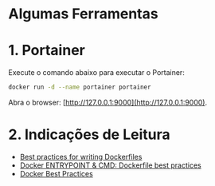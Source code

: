# Algumas Ferramentas

# 1. Portainer

Execute o comando abaixo para executar o Portainer:
```bash
docker run -d --name portainer portainer
```

Abra o browser: [http://127.0.0.1:9000](http://127.0.0.1:9000).


# 2. Indicações de Leitura

 - [Best practices for writing Dockerfiles](https://docs.docker.com/develop/develop-images/dockerfile_best-practices/)
 - [Docker ENTRYPOINT & CMD: Dockerfile best practices](https://medium.freecodecamp.org/docker-entrypoint-cmd-dockerfile-best-practices-abc591c30e21)
 - [Docker Best Practices](https://github.com/FuriKuri/docker-best-practices)
